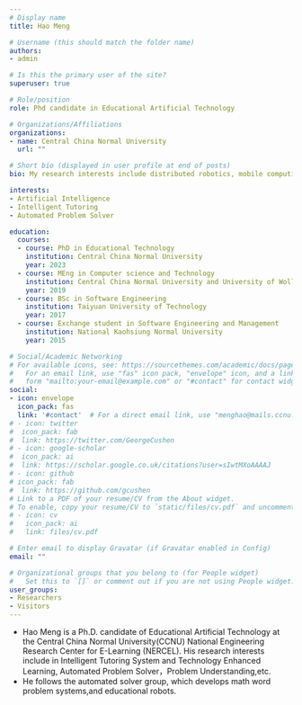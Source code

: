 ```yaml
---
# Display name
title: Hao Meng

# Username (this should match the folder name)
authors:
- admin

# Is this the primary user of the site?
superuser: true

# Role/position
role: Phd candidate in Educational Artificial Technology

# Organizations/Affiliations
organizations:
- name: Central China Normal University
  url: ""

# Short bio (displayed in user profile at end of posts)
bio: My research interests include distributed robotics, mobile computing and programmable matter.

interests:
- Artificial Intelligence
- Intelligent Tutoring 
- Automated Problem Solver

education:
  courses:
  - course: PhD in Educational Technology
    institution: Central China Normal University
    year: 2023
  - course: MEng in Computer science and Technology
    institution: Central China Normal University and University of Wollogong 
    year: 2019
  - course: BSc in Software Engineering
    institution: Taiyuan University of Technology
    year: 2017
  - course: Exchange student in Software Engineering and Management
    institution: National Kaohsiung Normal University
    year: 2015

# Social/Academic Networking
# For available icons, see: https://sourcethemes.com/academic/docs/page-builder/#icons
#   For an email link, use "fas" icon pack, "envelope" icon, and a link in the
#   form "mailto:your-email@example.com" or "#contact" for contact widget.
social:
- icon: envelope
  icon_pack: fas
  link: '#contact'  # For a direct email link, use "menghao@mails.ccnu.edu.cn".
# - icon: twitter
#  icon_pack: fab
#  link: https://twitter.com/GeorgeCushen
# - icon: google-scholar
#  icon_pack: ai
#  link: https://scholar.google.co.uk/citations?user=sIwtMXoAAAAJ
# - icon: github
# icon_pack: fab
#  link: https://github.com/gcushen
# Link to a PDF of your resume/CV from the About widget.
# To enable, copy your resume/CV to `static/files/cv.pdf` and uncomment the lines below.
# - icon: cv
#   icon_pack: ai
#   link: files/cv.pdf

# Enter email to display Gravatar (if Gravatar enabled in Config)
email: ""

# Organizational groups that you belong to (for People widget)
#   Set this to `[]` or comment out if you are not using People widget.
user_groups:
- Researchers
- Visitors
---
```


- Hao Meng is a Ph.D. candidate of Educational Artificial Technology at the Central China Normal University(CCNU) National Engineering Research Center for E-Learning (NERCEL). His research interests include in Intelligent Tutoring System and Technology Enhanced Learning,  Automated Problem Solver，Problem Understanding,etc. 
- He follows the automated solver group, which develops math word problem systems,and educational robots.
